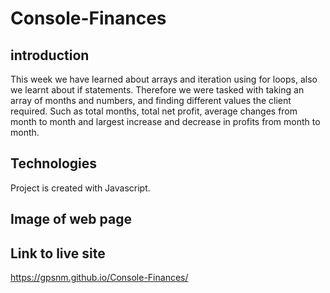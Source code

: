 # Console-Finances

## introduction
This week we have learned about arrays and iteration using for loops, also we learnt about if statements. Therefore we were tasked with taking an array of months and numbers, and finding different values the client required. Such as total months, total net profit, average changes from  month to month and largest increase and decrease in profits from month to month.
## Technologies
Project is created with Javascript.

## Image of web page




## Link to live site

https://gpsnm.github.io/Console-Finances/
